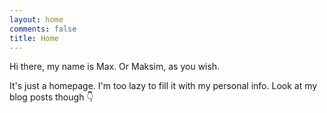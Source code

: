 ```yaml
---
layout: home
comments: false
title: Home
---
```

Hi there, my name is Max. Or Maksim, as you wish. 

It's just a homepage. I'm too lazy to fill it with my personal info. Look at my blog posts though :point_down:
